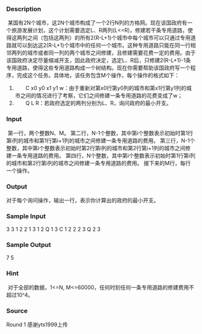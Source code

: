 
### Description
 某国有2N个城市，这2N个城市构成了一个2行N列的方格网。现在该国政府有一个旅游发展计划，这个计划需要选定L、R两列(L<=R)，修建若干条专用道路，使得这两列之间（包括这两列）的所有2(R-L+1)个城市中每个城市可以只通过专用道路就可以到达这2(R-L+1)个城市中的任何一个城市。这种专用道路只能在同一行相邻两列的城市或者同一列的两个城市之间修建，且修建需要花费一定的费用。由于该国政府决定尽量缩减开支，因此政府决定，选定L、R后，只修建2(R-L+1)-1条专用道路，使得这些专用道路构成一个树结构。现在你需要帮助该国政府写一个程序，完成这个任务。具体地，该任务包含M个操作，每个操作的格式如下：
1.        C x0 y0 x1 y1 w：由于重新对第x0行第y0列的城市和第x1行第y1列的城市之间的情况进行了考察，它们之间修建一条专用道路的花费变成了w；
2.        Q L R：若政府选定的两列分别为L、R，询问政府的最小开支。


### Input
 第一行，两个整数N、M。
第二行，N-1个整数，其中第i个整数表示初始时第1行第i列的城市和第1行第i+1列的城市之间修建一条专用道路的费用。
第三行，N-1个整数，其中第i个整数表示初始时第2行第i列的城市和第2行第i+1列的城市之间修建一条专用道路的费用。
第四行，N个整数，其中第i个整数表示初始时第1行第i列的城市和第2行第i列的城市之间修建一条专用道路的费用。
接下来的M行，每行一个操作。

### Output
对于每个询问操作，输出一行，表示你计算出的政府的最小开支。



### Sample Input
3 3
1 2
2 1
3 1 2
Q 1 3
C 1 2 2 2 3
Q 2 3
### Sample Output
7
5
### Hint
 对于全部的数据，1<=N, M<=60000，任何时刻任何一条专用道路的修建费用不超过10^4。
### Source
Round 1 感谢yts1999上传